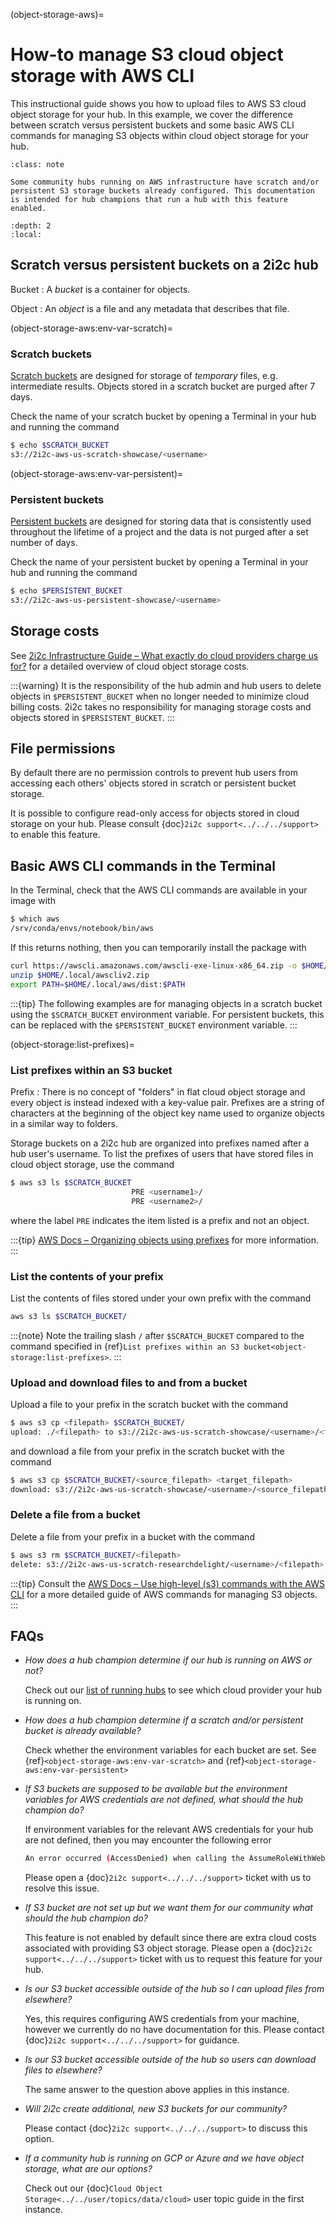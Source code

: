(object-storage-aws)=
# How-to manage S3 cloud object storage with AWS CLI

This instructional guide shows you how to upload files to AWS S3 cloud object storage for your hub. In this example, we cover the difference between scratch versus persistent buckets and some basic AWS CLI commands for managing S3 objects within cloud object storage for your hub.

```{admonition} Who is this guide for?
:class: note

Some community hubs running on AWS infrastructure have scratch and/or persistent S3 storage buckets already configured. This documentation is intended for hub champions that run a hub with this feature enabled.
```

```{contents}
:depth: 2
:local:
```

## Scratch versus persistent buckets on a 2i2c hub

Bucket
: A *bucket* is a container for objects.

Object
: An *object* is a file and any metadata that describes that file.

(object-storage-aws:env-var-scratch)=
### Scratch buckets

[Scratch buckets](https://infrastructure.2i2c.org/topic/features/#scratch-buckets-on-object-storage) are designed for storage of *temporary* files, e.g. intermediate results. Objects stored in a scratch bucket are purged after 7 days.

Check the name of your scratch bucket by opening a Terminal in your hub and running the command

```bash
$ echo $SCRATCH_BUCKET
s3://2i2c-aws-us-scratch-showcase/<username>
```

(object-storage-aws:env-var-persistent)=
### Persistent buckets

[Persistent buckets](https://infrastructure.2i2c.org/topic/features/#persistent-buckets-on-object-storage) are designed for storing data that is consistently used throughout the lifetime of a project and the data is not purged after a set number of days.

Check the name of your persistent bucket by opening a Terminal in your hub and running the command

```bash
$ echo $PERSISTENT_BUCKET
s3://2i2c-aws-us-persistent-showcase/<username>
```

## Storage costs

See [2i2c Infrastructure Guide – What exactly do cloud providers charge us for?](https://infrastructure.2i2c.org/topic/billing/chargeable-resources/#object-storage) for a detailed overview of cloud object storage costs. 

:::{warning}
It is the responsibility of the hub admin and hub users to delete objects in `$PERSISTENT_BUCKET` when no longer needed to minimize cloud billing costs. 2i2c takes no responsibility for managing storage costs and objects stored in `$PERSISTENT_BUCKET`.
:::

## File permissions

By default there are no permission controls to prevent hub users from accessing each others' objects stored in scratch or persistent bucket storage.

It is possible to configure read-only access for objects stored in cloud storage on your hub. Please consult {doc}`2i2c support<../../../support>` to enable this feature.

## Basic AWS CLI commands in the Terminal

In the Terminal, check that the AWS CLI commands are available in your image with

```bash
$ which aws
/srv/conda/envs/notebook/bin/aws
```

If this returns nothing, then you can temporarily install the package with

```bash
curl https://awscli.amazonaws.com/awscli-exe-linux-x86_64.zip -o $HOME/.local/awscliv2.zip
unzip $HOME/.local/awscliv2.zip
export PATH=$HOME/.local/aws/dist:$PATH
```

:::{tip}
The following examples are for managing objects in a scratch bucket using the `$SCRATCH_BUCKET` environment variable. For persistent buckets, this can be replaced with the `$PERSISTENT_BUCKET` environment variable.
:::

(object-storage:list-prefixes)=
### List prefixes within an S3 bucket

Prefix
: There is no concept of "folders" in flat cloud object storage and every object is instead indexed with a key-value pair. Prefixes are a string of characters at the beginning of the object key name used to organize objects in a similar way to folders. 

Storage buckets on a 2i2c hub are organized into prefixes named after a hub user's username. To list the prefixes of users that have stored files in cloud object storage, use the command 

```bash
$ aws s3 ls $SCRATCH_BUCKET
                           PRE <username1>/
                           PRE <username2>/

```

where the label `PRE` indicates the item listed is a prefix and not an object.

:::{tip}
[AWS Docs – Organizing objects using prefixes](https://docs.aws.amazon.com/AmazonS3/latest/userguide/using-prefixes.html) for more information.
:::

### List the contents of your prefix

List the contents of files stored under your own prefix with the command

```bash
aws s3 ls $SCRATCH_BUCKET/
```

:::{note}
Note the trailing slash `/` after `$SCRATCH_BUCKET` compared to the command specified in {ref}`List prefixes within an S3 bucket<object-storage:list-prefixes>`.
:::

### Upload and download files to and from a bucket

Upload a file to your prefix in the scratch bucket with the command

```bash
$ aws s3 cp <filepath> $SCRATCH_BUCKET/
upload: ./<filepath> to s3://2i2c-aws-us-scratch-showcase/<username>/<filepath>
```

and download a file from your prefix in the scratch bucket with the command

```bash
$ aws s3 cp $SCRATCH_BUCKET/<source_filepath> <target_filepath>
download: s3://2i2c-aws-us-scratch-showcase/<username>/<source_filepath> to ./<target_filepath>
```

### Delete a file from a bucket

Delete a file from your prefix in a bucket with the command

```bash
$ aws s3 rm $SCRATCH_BUCKET/<filepath>
delete: s3://2i2c-aws-us-scratch-researchdelight/<username>/<filepath>
```

:::{tip}
Consult the [AWS Docs – Use high-level (s3) commands with the AWS CLI](https://docs.aws.amazon.com/cli/latest/userguide/cli-services-s3-commands.html#using-s3-commands-managing-buckets-references) for a more detailed guide of AWS commands for managing S3 objects.
:::

## FAQs

- *How does a hub champion determine if our hub is running on AWS or not?*

  Check out our [list of running hubs](https://infrastructure.2i2c.org/reference/hubs/) to see which cloud provider your hub is running on.

- *How does a hub champion determine if a scratch and/or persistent bucket is already available?*

  Check whether the environment variables for each bucket are set. See {ref}`<object-storage-aws:env-var-scratch>` and {ref}`<object-storage-aws:env-var-persistent>`

- *If S3 buckets are supposed to be available but the environment variables for AWS credentials are not defined, what should the hub champion do?*

  If environment variables for the relevant AWS credentials for your hub are not defined, then you may encounter the following error

  ```bash
  An error occurred (AccessDenied) when calling the AssumeRoleWithWebIdentity operation: Not authorized to perform sts:AssumeRoleWithWebIdentity.
  ```

  Please open a {doc}`2i2c support<../../../support>` ticket with us to resolve this issue.

- *If S3 bucket are not set up but we want them for our community what should the hub champion do?*

  This feature is not enabled by default since there are extra cloud costs associated with providing S3 object storage. Please open a {doc}`2i2c support<../../../support>` ticket with us to request this feature for your hub.

- *Is our S3 bucket accessible outside of the hub so I can upload files from elsewhere?*

  Yes, this requires configuring AWS credentials from your machine, however we currently do no have documentation for this.  Please contact {doc}`2i2c support<../../../support>` for guidance.

- *Is our S3 bucket accessible outside of the hub so users can download files to elsewhere?*

  The same answer to the question above applies in this instance.

- *Will 2i2c create additional, new S3 buckets for our community?*

  Please contact {doc}`2i2c support<../../../support>` to discuss this option.

- *If a community hub is running on GCP or Azure and we have object storage, what are our options?*

  Check out our {doc}`Cloud Object Storage<../../user/topics/data/cloud>` user topic guide in the first instance.